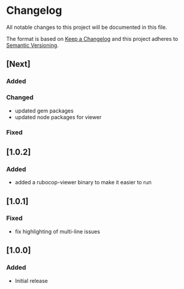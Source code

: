 # Changelog
All notable changes to this project will be documented in this file.

The format is based on [Keep a Changelog](http://keepachangelog.com/en/1.0.0/)
and this project adheres to [Semantic Versioning](http://semver.org/spec/v2.0.0.html).

## [Next]
### Added
### Changed
- updated gem packages
- updated node packages for viewer
### Fixed

## [1.0.2]
### Added
- added a rubocop-viewer binary to make it easier to run

## [1.0.1]
### Fixed
- fix highlighting of multi-line issues

## [1.0.0]
### Added
- Initial release

